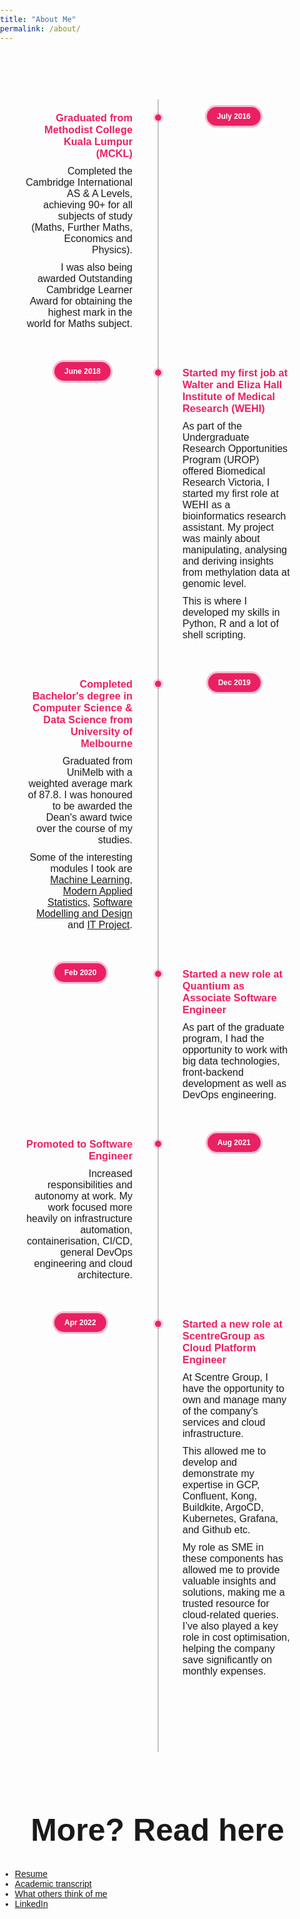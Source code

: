 ```yaml
---
title: "About Me"
permalink: /about/
---
```


<style>
  @import url("https://fonts.googleapis.com/css?family=Montserrat:400,500,600");
  body {
    padding: 0;
    margin: 0;
    font-family: "Montserrat", sans-serif;
  }
  h1 {
    font-size: 50px;
    text-align: center;
  }
  .timeline {
    position: relative;
    margin: 50px auto;
    padding: 40px 0;
    width: 100% ;
    box-sizing: border-box;
  }
  .timeline:before {
    content: "";
    position: absolute;
    left: 50%;
    width: 2px;
    height: 100%;
    background: #c5c5c5;
  }
  .timeline ul {
    padding: 0;
    margin: 0;
  }
  .timeline ul li {
    list-style: none;
    position: relative;
    width: 50%;
    padding: 20px 40px;
    box-sizing: border-box;
  }
  .timeline ul li:nth-child(odd) {
    float: left;
    text-align: right;
    clear: both;
  }
  .timeline ul li:nth-child(even) {
    float: right;
    text-align: left;
    clear: both;
  }
  .content {
    padding-bottom: 20px;
  }
  .timeline ul li:nth-child(odd):before {
    content: "";
    position: absolute;
    width: 10px;
    height: 10px;
    top: 24px;
    right: -6px;
    background: rgba(233, 33, 99, 1);
    border-radius: 50%;
    box-shadow: 0 0 0 3px rgba(233, 33, 99, 0.2);
  }
  .timeline ul li:nth-child(even):before {
    content: "";
    position: absolute;
    width: 10px;
    height: 10px;
    top: 24px;
    left: -4px;
    background: rgba(233, 33, 99, 1);
    border-radius: 50%;
    box-shadow: 0 0 0 3px rgba(233, 33, 99, 0.2);
  }
  .timeline ul li h3 {
    padding: 0;
    margin: 0;
    color: rgba(233, 33, 99, 1);
    font-weight: 600;
  }
  .timeline ul li p {
    margin: 10px 0 0;
    padding: 0;
  }
  .timeline p {
    font-size: 16px;
  }
  .timeline ul li .time h4 {
    margin: 0;
    padding: 0;
    font-size: 12px;
  }
  .timeline ul li:nth-child(odd) .time {
    position: absolute;
    top: 12px;
    right: -165px;
    margin: 0;
    padding: 8px 16px;
    background: rgba(233, 33, 99, 1);
    color: #fff;
    border-radius: 18px;
    box-shadow: 0 0 0 3px rgba(233, 33, 99, 0.3);
  }
  .timeline ul li:nth-child(even) .time {
    position: absolute;
    top: 12px;
    left: -165px;
    margin: 0;
    padding: 8px 16px;
    background: rgba(233, 33, 99, 1);
    color: #fff;
    border-radius: 18px;
    box-shadow: 0 0 0 3px rgba(233, 33, 99, 0.3);
  }
  @media (max-width: 1000px) {
    .timeline {
      width: 100%;
    }
  }
  @media (max-width: 767px) {
    .timeline {
      width: 100%;
      padding-bottom: 0;
    }
    h1 {
      font-size: 32px;
      text-align: center;
    }
    .timeline:before {
      left: 20px;
      height: 100%;
    }
    .timeline ul li:nth-child(odd),
    .timeline ul li:nth-child(even) {
      width: 100%;
      text-align: left;
      padding-left: 50px;
      padding-bottom: 50px;
    }
    .timeline ul li:nth-child(odd):before,
    .timeline ul li:nth-child(even):before {
      top: -18px;
      left: 16px;
    }
    .timeline ul li:nth-child(odd) .time,
    .timeline ul li:nth-child(even) .time {
      top: -30px;
      left: 50px;
      right: inherit;
    }
  }
</style>

<div class="timeline">
  <ul>
    <li>
      <div class="content">
        <h3>Graduated from Methodist College Kuala Lumpur (MCKL)</h3>
        <p>
          Completed the Cambridge International AS & A Levels, achieving 90+
          for all subjects of study (Maths, Further Maths, Economics and Physics).
        </p>
        <p>
          I was also being awarded Outstanding Cambridge Learner Award for obtaining the
          highest mark in the world for Maths subject.
        </p>
      </div>
      <div class="time">
        <h4>July 2016</h4>
      </div>
    </li>
    <li>
      <div class="content">
        <h3>Started my first job at Walter and Eliza Hall Institute of Medical Research (WEHI) </h3>
        <p>
          As part of the Undergraduate Research Opportunities Program (UROP) offered Biomedical
          Research Victoria, I started my first role at WEHI as a bioinformatics research assistant.
          My project was mainly about manipulating, analysing and deriving insights from methylation
          data at genomic level.
        </p>
        <p>
          This is where I developed my skills in Python, R and a lot of shell scripting.
        </p>
      </div>
      <div class="time">
        <h4>June 2018</h4>
      </div>
    </li>
    <li>
      <div class="content">
        <h3>Completed Bachelor's degree in Computer Science & Data Science from University of Melbourne</h3>
        <p>
          Graduated from UniMelb with a weighted average mark of 87.8. I was honoured
          to be awarded the Dean's award twice over the course of my studies.
        </p>
        <p>
          Some of the interesting modules I took are
          <a href="https://handbook.unimelb.edu.au/subjects/comp30027">Machine Learning</a>,
          <a href="https://handbook.unimelb.edu.au/subjects/mast30027">Modern Applied Statistics</a>,
          <a href="https://handbook.unimelb.edu.au/subjects/swen30006">Software Modelling and Design</a> and
          <a href="https://handbook.unimelb.edu.au/subjects/comp30022">IT Project</a>.
        </p>
      </div>
      <div class="time">
        <h4>Dec 2019</h4>
      </div>
    </li>
    <li>
      <div class="content">
        <h3>Started a new role at Quantium as Associate Software Engineer</h3>
        <p>
          As part of the graduate program, I had the opportunity to work with big data technologies,
          front-backend development as well as DevOps engineering.
        </p>
      </div>
      <div class="time">
        <h4>Feb 2020</h4>
      </div>
    </li>
    <li>
      <div class="content">
        <h3>Promoted to Software Engineer</h3>
        <p>
          Increased responsibilities and autonomy at work. My work focused more
          heavily on infrastructure automation, containerisation, CI/CD, general
          DevOps engineering and cloud architecture.
        </p>
      </div>
      <div class="time">
        <h4>Aug 2021</h4>
      </div>
    </li>
    <li>
      <div class="content">
        <h3>Started a new role at ScentreGroup as Cloud Platform Engineer</h3>
        <p>
          At Scentre Group, I have the opportunity to own and manage many of the company’s services and cloud infrastructure.
        </p>
        <p>
          This allowed me to develop and demonstrate my expertise in GCP, Confluent, Kong, Buildkite, ArgoCD, Kubernetes, Grafana, and Github etc.
        </p>
        <p>
          My role as SME in these components has allowed me to provide valuable insights and solutions, making me a trusted resource for cloud-related queries. I’ve also played a key role in cost optimisation, helping the company save significantly on monthly expenses.
        </p>
      </div>
      <div class="time">
        <h4>Apr 2022</h4>
      </div>
    </li>
    <div style="clear: both"></div>
  </ul>
</div>

<br>

# More? Read here

- [Resume](/resume/)
- [Academic transcript](/academic-transcript/)
- [What others think of me](/reference/)
- [LinkedIn](https://www.linkedin.com/in/xuanken-t-485a8b171)
